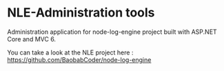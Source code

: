 # NLE-Administration tools
Administration application for node-log-engine project built with ASP.NET Core and MVC 6.

You can take a look at the NLE project here : https://github.com/BaobabCoder/node-log-engine
